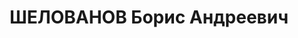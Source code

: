 ---
title: ШЕЛОВАНОВ Борис Андреевич
description: "Род. в 1902, г. Красноярск, русский, из рабочих., обр.: окончил 7 классов.\
  \ Проживал: г. Красноярск. Стройконтора горсовета, слесарь-монтер на стройплощадке\
  \ № 1. \n  Арестован 28.10.1936. Обв. по ст. 58-7, 58-8, 58-11 УК РСФСР. Приговор:\
  \ ВК ВС СССР, 24.04.1937 – 10 лет ИТЛ. Срок отбывал в Норильлаге, в 1940 работал\
  \ мастером в мехмастерских в пос. Норильск. \n  Реабилитирован ВК ВС СССР 26.03.1959"
---